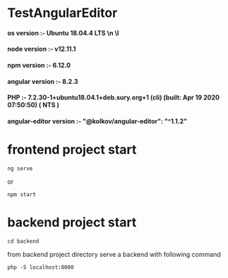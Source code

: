 # TestAngularEditor

#### os version :- Ubuntu 18.04.4 LTS \n \l

#### node version :- v12.11.1

#### npm version :- 6.12.0

#### angular version :- 8.2.3

#### PHP :- 7.2.30-1+ubuntu18.04.1+deb.sury.org+1 (cli) (built: Apr 19 2020 07:50:50) ( NTS )

#### angular-editor version :- "@kolkov/angular-editor": "^1.1.2"



# frontend project start
`ng serve`

or

`npm start`


# backend project start

`cd backend`

from backend project directory serve a backend with following command

`php -S localhost:8000`

